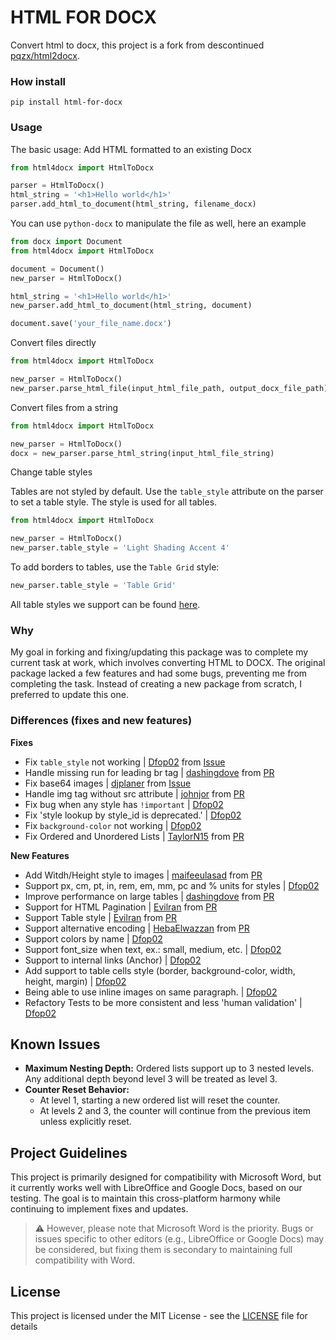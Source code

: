 # HTML FOR DOCX
Convert html to docx, this project is a fork from descontinued [pqzx/html2docx](https://github.com/pqzx/html2docx).

### How install

`pip install html-for-docx`

### Usage

The basic usage: Add HTML formatted to an existing Docx

```python
from html4docx import HtmlToDocx

parser = HtmlToDocx()
html_string = '<h1>Hello world</h1>'
parser.add_html_to_document(html_string, filename_docx)
```

You can use `python-docx` to manipulate the file as well, here an example

```python
from docx import Document
from html4docx import HtmlToDocx

document = Document()
new_parser = HtmlToDocx()

html_string = '<h1>Hello world</h1>'
new_parser.add_html_to_document(html_string, document)

document.save('your_file_name.docx')
```

Convert files directly

```python
from html4docx import HtmlToDocx

new_parser = HtmlToDocx()
new_parser.parse_html_file(input_html_file_path, output_docx_file_path)
```

Convert files from a string

```python
from html4docx import HtmlToDocx

new_parser = HtmlToDocx()
docx = new_parser.parse_html_string(input_html_file_string)
```

Change table styles

Tables are not styled by default. Use the `table_style` attribute on the parser to set a table style. The style is used for all tables.

```python
from html4docx import HtmlToDocx

new_parser = HtmlToDocx()
new_parser.table_style = 'Light Shading Accent 4'
```

To add borders to tables, use the `Table Grid` style:

```python
new_parser.table_style = 'Table Grid'
```

All table styles we support can be found [here](https://python-docx.readthedocs.io/en/latest/user/styles-understanding.html#table-styles-in-default-template).

### Why

My goal in forking and fixing/updating this package was to complete my current task at work, which involves converting HTML to DOCX. The original package lacked a few features and had some bugs, preventing me from completing the task. Instead of creating a new package from scratch, I preferred to update this one.

### Differences (fixes and new features)

**Fixes**
- Fix `table_style` not working | [Dfop02](https://github.com/dfop02) from [Issue](https://github.com/dfop02/html4docx/issues/11)
- Handle missing run for leading br tag | [dashingdove](https://github.com/dashingdove) from [PR](https://github.com/pqzx/html2docx/pull/53)
- Fix base64 images | [djplaner](https://github.com/djplaner) from [Issue](https://github.com/pqzx/html2docx/issues/28#issuecomment-1052736896)
- Handle img tag without src attribute | [johnjor](https://github.com/johnjor) from [PR](https://github.com/pqzx/html2docx/pull/63)
- Fix bug when any style has `!important` | [Dfop02](https://github.com/dfop02)
- Fix 'style lookup by style_id is deprecated.' | [Dfop02](https://github.com/dfop02)
- Fix `background-color` not working | [Dfop02](https://github.com/dfop02)
- Fix Ordered and Unordered Lists | [TaylorN15](https://github.com/TaylorN15) from [PR](https://github.com/dfop02/html4docx/pull/16)

**New Features**
- Add Witdh/Height style to images | [maifeeulasad](https://github.com/maifeeulasad) from [PR](https://github.com/pqzx/html2docx/pull/29)
- Support px, cm, pt, in, rem, em, mm, pc and % units for styles | [Dfop02](https://github.com/dfop02)
- Improve performance on large tables | [dashingdove](https://github.com/dashingdove) from [PR](https://github.com/pqzx/html2docx/pull/58)
- Support for HTML Pagination | [Evilran](https://github.com/Evilran) from [PR](https://github.com/pqzx/html2docx/pull/39)
- Support Table style | [Evilran](https://github.com/Evilran) from [PR](https://github.com/pqzx/html2docx/pull/39)
- Support alternative encoding | [HebaElwazzan](https://github.com/HebaElwazzan) from [PR](https://github.com/pqzx/html2docx/pull/59)
- Support colors by name | [Dfop02](https://github.com/dfop02)
- Support font_size when text, ex.: small, medium, etc. | [Dfop02](https://github.com/dfop02)
- Support to internal links (Anchor) | [Dfop02](https://github.com/dfop02)
- Add support to table cells style (border, background-color, width, height, margin) | [Dfop02](https://github.com/dfop02)
- Being able to use inline images on same paragraph. | [Dfop02](https://github.com/dfop02)
- Refactory Tests to be more consistent and less 'human validation' | [Dfop02](https://github.com/dfop02)

## Known Issues

- **Maximum Nesting Depth:** Ordered lists support up to 3 nested levels. Any additional depth beyond level 3 will be treated as level 3.
- **Counter Reset Behavior:**
  - At level 1, starting a new ordered list will reset the counter.
  - At levels 2 and 3, the counter will continue from the previous item unless explicitly reset.

## Project Guidelines

This project is primarily designed for compatibility with Microsoft Word, but it currently works well with LibreOffice and Google Docs, based on our testing. The goal is to maintain this cross-platform harmony while continuing to implement fixes and updates.

> ⚠️ However, please note that Microsoft Word is the priority. Bugs or issues specific to other editors (e.g., LibreOffice or Google Docs) may be considered, but fixing them is secondary to maintaining full compatibility with Word.

## License

This project is licensed under the MIT License - see the [LICENSE](LICENSE) file for details
